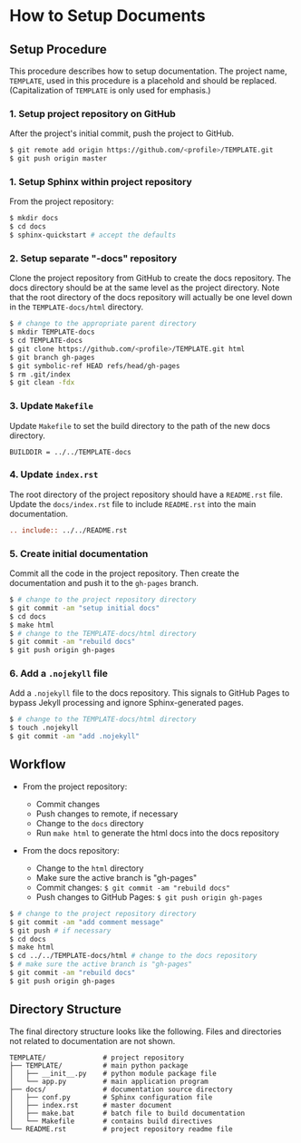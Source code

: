 # How to Setup Documents

## Setup Procedure

This procedure describes how to setup documentation. The project name, `TEMPLATE`, used in this procedure is a placehold and should be replaced. (Capitalization of `TEMPLATE` is only used for emphasis.)

### 1. Setup project repository on GitHub

After the project's initial commit, push the project to GitHub. 

```bash
$ git remote add origin https://github.com/<profile>/TEMPLATE.git
$ git push origin master
```

### 1. Setup Sphinx within project repository

From the project repository:

```bash
$ mkdir docs
$ cd docs
$ sphinx-quickstart # accept the defaults
```

### 2. Setup separate "-docs" repository

Clone the project repository from GitHub to create the docs repository. The docs directory should be at the same level as the project directory. Note that the root directory of the docs repository will actually be one level down in the `TEMPLATE-docs/html` directory.

```bash
$ # change to the appropriate parent directory
$ mkdir TEMPLATE-docs
$ cd TEMPLATE-docs
$ git clone https://github.com/<profile>/TEMPLATE.git html
$ git branch gh-pages
$ git symbolic-ref HEAD refs/head/gh-pages
$ rm .git/index
$ git clean -fdx
```

### 3. Update `Makefile`

Update `Makefile` to set the build directory to the path of the new docs directory.

```make
BUILDDIR = ../../TEMPLATE-docs
```

### 4. Update `index.rst`

The root directory of the project repository should have a `README.rst` file. Update the `docs/index.rst` file to include `README.rst` into the main documentation.

```rst
.. include:: ../../README.rst
```

### 5. Create initial documentation

Commit all the code in the project repository. Then create the documentation and push it to the `gh-pages` branch.

```bash
$ # change to the project repository directory
$ git commit -am "setup initial docs"
$ cd docs
$ make html
$ # change to the TEMPLATE-docs/html directory
$ git commit -am "rebuild docs"
$ git push origin gh-pages
```

### 6. Add a `.nojekyll` file

Add a `.nojekyll` file to the docs repository. This signals to GitHub Pages to bypass Jekyll processing and ignore Sphinx-generated pages.

```bash
$ # change to the TEMPLATE-docs/html directory
$ touch .nojekyll
$ git commit -am "add .nojekyll"
```

## Workflow

* From the project repository:
	- Commit changes
	- Push changes to remote, if necessary
	- Change to the `docs` directory
	- Run `make html` to generate the html docs into the docs repository

* From the docs repository:
	- Change to the `html` directory
	- Make sure the active branch is "gh-pages"
	- Commit changes: `$ git commit -am "rebuild docs"`
	- Push changes to GitHub Pages: `$ git push origin gh-pages`

```bash
$ # change to the project repository directory
$ git commit -am "add comment message"
$ git push # if necessary
$ cd docs
$ make html
$ cd ../../TEMPLATE-docs/html # change to the docs repository
$ # make sure the active branch is "gh-pages"
$ git commit -am "rebuild docs"
$ git push origin gh-pages
```

## Directory Structure

The final directory structure looks like the following. Files and directories not related to documentation are not shown.

```
TEMPLATE/              # project repository
├── TEMPLATE/          # main python package
│   ├── __init__.py    # python module package file
│   └── app.py         # main application program
├── docs/              # documentation source directory
│   ├── conf.py        # Sphinx configuration file
│   ├── index.rst      # master document
│   ├── make.bat       # batch file to build documentation
│   └── Makefile       # contains build directives
└── README.rst         # project repository readme file
```
